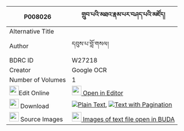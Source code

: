 |P008026|གྲུབ་པའི་མཐའ་རྣམ་པར་བཤད་པའི་མཛོད། 
| --- | --- 
|Alternative Title |
|Author| དབུས་པ་བློ་གསལ།
|BDRC ID | W27218
|Creator | Google OCR
|Number of Volumes| 1
|<img width="25" src="https://img.icons8.com/color/25/000000/edit-property.png">Edit Online| [<img width="25" src="https://avatars.githubusercontent.com/u/45091458?s=200&v=4"> Open in Editor](http://editor.openpecha.org/P008026)
|<img width="25" src="https://img.icons8.com/fluent/48/000000/download-2.png"/>  Download | [![](https://img.icons8.com/color/20/000000/txt.png)Plain Text](https://github.com/Openpecha/P008026/releases/download/v1/drubpa_i_ta_nampa_ra_shepa_i_d_plain_P008026.zip), [![](https://img.icons8.com/color/20/000000/txt.png)Text with Pagination](https://github.com/Openpecha/P008026/releases/download/v1/drubpa_i_ta_nampa_ra_shepa_i_d_pages_P008026.zip)
|<img width="25" src="https://img.icons8.com/plasticine/100/000000/pictures-folder.png"/>  Source Images | [<img width="25" src="https://library.bdrc.io/icons/BUDA-small.svg"> Images of text file open in BUDA](https://library.bdrc.io/show/bdr:W27218)